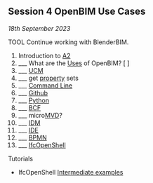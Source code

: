 ## Session 4 OpenBIM Use Cases

*18th September 2023*

TOOL Continue working with BlenderBIM.
1. Introduction to [A2](/41934/Assignments/A2)
2. ___ What are the [Uses](/41934/Uses) of OpenBIM? [ ]
3. ___ [UCM](/41934/Concepts/UCM)
1. ___ get [property](/41934/Concepts/Properties) sets
2. ___ [Command Line](/41934/Concepts/CommandLine)
3. ___ [Github](/41934/Concepts/Github)
4. ___ [Python](/41934/Concepts/Python)
1. ___ [BCF](/41934/Concepts/BCF)
1. ___ micro[MVD](/41934/Concepts/MVD)?
1. ___ [IDM](/41934/Concepts/IDM)
2. ___ [IDE](/41934/Concepts/IDE)
1. ___ [BPMN](/41934/Concepts/BPMN)
2. ___ [IfcOpenShell](/41934/Concepts/IfcOpenShell)

Tutorials

* IfcOpenShell [Intermediate examples](/41934/Examples/IfcOpenShell/Intermediate-Examples)
